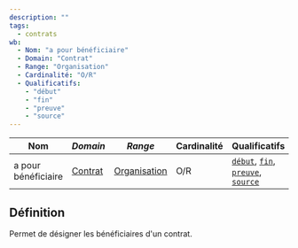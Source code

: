 ```yaml
---
description: ""
tags:
  - contrats
wb:
  - Nom: "a pour bénéficiaire"
  - Domain: "Contrat"
  - Range: "Organisation"
  - Cardinalité: "O/R"
  - Qualificatifs:
    - "début"
    - "fin"
    - "preuve"
    - "source"
---
```


<OntologyTable frontMatter={frontMatter}/>

| **Nom**             | ***Domain***                            | ***Range***                                             | **Cardinalité** | **Qualificatifs**                                                                  |
| ------------------- | --------------------------------------- | ------------------------------------------------------- | --------------- | ---------------------------------------------------------------------------------- |
| a pour bénéficiaire | [Contrat](../Classes/Preuve/Contrat.md) | [Organisation](../Classes/Organisation/Organisation.md) | O/R             | [`début`](début.md), [`fin`](fin.md), [`preuve`](preuve.md), [`source`](source.md) |

## Définition

Permet de désigner les bénéficiaires d'un contrat.
